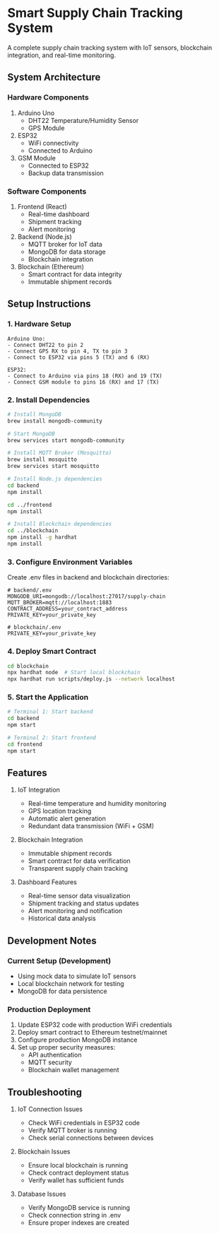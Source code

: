 # Smart Supply Chain Tracking System

A complete supply chain tracking system with IoT sensors, blockchain integration, and real-time monitoring.

## System Architecture

### Hardware Components
1. Arduino Uno
   - DHT22 Temperature/Humidity Sensor
   - GPS Module
2. ESP32
   - WiFi connectivity
   - Connected to Arduino
3. GSM Module
   - Connected to ESP32
   - Backup data transmission

### Software Components
1. Frontend (React)
   - Real-time dashboard
   - Shipment tracking
   - Alert monitoring
2. Backend (Node.js)
   - MQTT broker for IoT data
   - MongoDB for data storage
   - Blockchain integration
3. Blockchain (Ethereum)
   - Smart contract for data integrity
   - Immutable shipment records

## Setup Instructions

### 1. Hardware Setup
```
Arduino Uno:
- Connect DHT22 to pin 2
- Connect GPS RX to pin 4, TX to pin 3
- Connect to ESP32 via pins 5 (TX) and 6 (RX)

ESP32:
- Connect to Arduino via pins 18 (RX) and 19 (TX)
- Connect GSM module to pins 16 (RX) and 17 (TX)
```

### 2. Install Dependencies

```bash
# Install MongoDB
brew install mongodb-community

# Start MongoDB
brew services start mongodb-community

# Install MQTT Broker (Mosquitto)
brew install mosquitto
brew services start mosquitto

# Install Node.js dependencies
cd backend
npm install

cd ../frontend
npm install

# Install Blockchain dependencies
cd ../blockchain
npm install -g hardhat
npm install
```

### 3. Configure Environment Variables
Create .env files in backend and blockchain directories:

```env
# backend/.env
MONGODB_URI=mongodb://localhost:27017/supply-chain
MQTT_BROKER=mqtt://localhost:1883
CONTRACT_ADDRESS=your_contract_address
PRIVATE_KEY=your_private_key

# blockchain/.env
PRIVATE_KEY=your_private_key
```

### 4. Deploy Smart Contract
```bash
cd blockchain
npx hardhat node  # Start local blockchain
npx hardhat run scripts/deploy.js --network localhost
```

### 5. Start the Application
```bash
# Terminal 1: Start backend
cd backend
npm start

# Terminal 2: Start frontend
cd frontend
npm start
```

## Features

1. IoT Integration
   - Real-time temperature and humidity monitoring
   - GPS location tracking
   - Automatic alert generation
   - Redundant data transmission (WiFi + GSM)

2. Blockchain Integration
   - Immutable shipment records
   - Smart contract for data verification
   - Transparent supply chain tracking

3. Dashboard Features
   - Real-time sensor data visualization
   - Shipment tracking and status updates
   - Alert monitoring and notification
   - Historical data analysis

## Development Notes

### Current Setup (Development)
- Using mock data to simulate IoT sensors
- Local blockchain network for testing
- MongoDB for data persistence

### Production Deployment
1. Update ESP32 code with production WiFi credentials
2. Deploy smart contract to Ethereum testnet/mainnet
3. Configure production MongoDB instance
4. Set up proper security measures:
   - API authentication
   - MQTT security
   - Blockchain wallet management

## Troubleshooting

1. IoT Connection Issues
   - Check WiFi credentials in ESP32 code
   - Verify MQTT broker is running
   - Check serial connections between devices

2. Blockchain Issues
   - Ensure local blockchain is running
   - Check contract deployment status
   - Verify wallet has sufficient funds

3. Database Issues
   - Verify MongoDB service is running
   - Check connection string in .env
   - Ensure proper indexes are created
